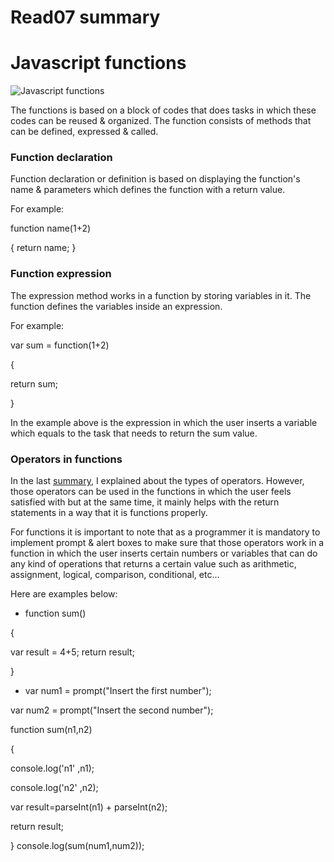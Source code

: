 # Read07 summary

# Javascript functions
![Javascript functions](https://i.redd.it/1x4ho2qngv421.jpg)

The functions is based on a block of codes that does tasks in which these codes can be reused & organized. The function consists of methods that can be defined, expressed & called.

### Function declaration

Function declaration or definition is based on displaying the function's name & parameters which defines the function with a return value.

For example:

function name(1+2)

{
  return name;
}

### Function expression

The expression method works in a function by storing variables in it. The function defines the variables inside an expression.

For example:

var sum = function(1+2)

{

  return sum;

}

In the example above is the expression in which the user inserts a variable which equals to the task that needs to return the sum value.

### Operators in functions

In the last [summary](https://nedal1994.github.io/reading-notes/read05), I  explained about the types of operators. However, those operators can be used in the functions in which the user feels satisfied with but at the same time, it mainly helps with the return statements in a way that it is functions properly.

For functions it is important to note that as a programmer it is mandatory to implement prompt & alert boxes to make sure that those operators work in a function in which the user inserts certain numbers or variables that can do any kind of operations that returns a certain value such as arithmetic, assignment, logical, comparison, conditional, etc...

Here are examples below:
* function sum()

{

var result = 4+5;
return result;

}

* var num1 = prompt("Insert the first number");

var num2 = prompt("Insert the second number");

function sum(n1,n2)

{

  console.log('n1' ,n1);

  console.log('n2' ,n2);

  var result=parseInt(n1) + parseInt(n2);

  return result;

}
console.log(sum(num1,num2));